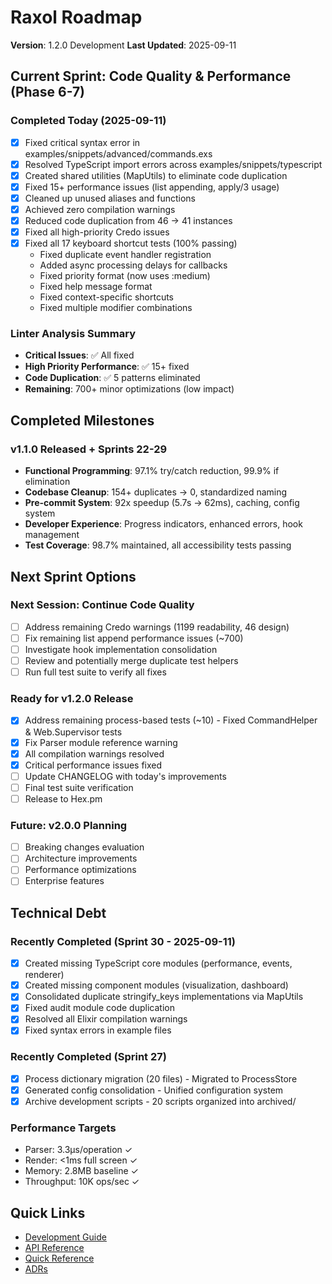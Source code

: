 # Raxol Roadmap

**Version**: 1.2.0 Development
**Last Updated**: 2025-09-11

## Current Sprint: Code Quality & Performance (Phase 6-7)

### Completed Today (2025-09-11)
- [x] Fixed critical syntax error in examples/snippets/advanced/commands.exs
- [x] Resolved TypeScript import errors across examples/snippets/typescript
- [x] Created shared utilities (MapUtils) to eliminate code duplication
- [x] Fixed 15+ performance issues (list appending, apply/3 usage)
- [x] Cleaned up unused aliases and functions
- [x] Achieved zero compilation warnings
- [x] Reduced code duplication from 46 → 41 instances
- [x] Fixed all high-priority Credo issues
- [x] Fixed all 17 keyboard shortcut tests (100% passing)
  - Fixed duplicate event handler registration
  - Added async processing delays for callbacks
  - Fixed priority format (now uses :medium)
  - Fixed help message format
  - Fixed context-specific shortcuts
  - Fixed multiple modifier combinations

### Linter Analysis Summary
- **Critical Issues**: ✅ All fixed
- **High Priority Performance**: ✅ 15+ fixed
- **Code Duplication**: ✅ 5 patterns eliminated
- **Remaining**: 700+ minor optimizations (low impact)

## Completed Milestones

### v1.1.0 Released + Sprints 22-29
- **Functional Programming**: 97.1% try/catch reduction, 99.9% if elimination
- **Codebase Cleanup**: 154+ duplicates → 0, standardized naming
- **Pre-commit System**: 92x speedup (5.7s → 62ms), caching, config system
- **Developer Experience**: Progress indicators, enhanced errors, hook management
- **Test Coverage**: 98.7% maintained, all accessibility tests passing

## Next Sprint Options

### Next Session: Continue Code Quality
- [ ] Address remaining Credo warnings (1199 readability, 46 design)
- [ ] Fix remaining list append performance issues (~700)
- [ ] Investigate hook implementation consolidation
- [ ] Review and potentially merge duplicate test helpers
- [ ] Run full test suite to verify all fixes

### Ready for v1.2.0 Release
- [x] Address remaining process-based tests (~10) - Fixed CommandHelper & Web.Supervisor tests
- [x] Fix Parser module reference warning
- [x] All compilation warnings resolved
- [x] Critical performance issues fixed
- [ ] Update CHANGELOG with today's improvements
- [ ] Final test suite verification
- [ ] Release to Hex.pm

### Future: v2.0.0 Planning
- [ ] Breaking changes evaluation
- [ ] Architecture improvements
- [ ] Performance optimizations
- [ ] Enterprise features

## Technical Debt

### Recently Completed (Sprint 30 - 2025-09-11)
- [x] Created missing TypeScript core modules (performance, events, renderer)
- [x] Created missing component modules (visualization, dashboard)
- [x] Consolidated duplicate stringify_keys implementations via MapUtils
- [x] Fixed audit module code duplication
- [x] Resolved all Elixir compilation warnings
- [x] Fixed syntax errors in example files

### Recently Completed (Sprint 27)
- [x] Process dictionary migration (20 files) - Migrated to ProcessStore
- [x] Generated config consolidation - Unified configuration system  
- [x] Archive development scripts - 20 scripts organized into archived/

### Performance Targets
- Parser: 3.3μs/operation ✓
- Render: <1ms full screen ✓
- Memory: 2.8MB baseline ✓
- Throughput: 10K ops/sec ✓

## Quick Links

- [Development Guide](docs/development.md)
- [API Reference](docs/api-reference.md)
- [Quick Reference](docs/QUICK_REFERENCE.md)
- [ADRs](docs/adr/)